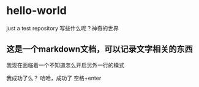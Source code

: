 # hello-world
just a test repository 
写些什么呢？神奇的世界

## 这是一个markdown文档，可以记录文字相关的东西 
我现在面临着一个不知道怎么开启另外一行的模式  

我成功了么？
哈哈，成功了 
空格+enter
